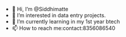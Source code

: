 - 👋 Hi, I’m @Siddhimatte
- 👀 I’m interested in data entry projects. 
- 🌱 I’m currently learning in my 1st year btech
- 📫 How to reach me:contact:8356086540


